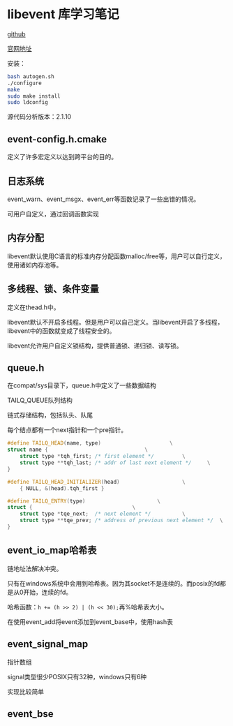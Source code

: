 # libevent 库学习笔记

[github](https://github.com/libevent/libevent)

[官网地址](http://libevent.org/)

安装：

```bash
bash autogen.sh
./configure
make
sudo make install
sudo ldconfig
```

源代码分析版本：2.1.10

## event-config.h.cmake

定义了许多宏定义以达到跨平台的目的。

## 日志系统

event_warn、event_msgx、event_err等函数记录了一些出错的情况。

可用户自定义，通过回调函数实现

## 内存分配

libevent默认使用C语言的标准内存分配函数malloc/free等，用户可以自行定义，使用诸如内存池等。

## 多线程、锁、条件变量

定义在thead.h中。

libevent默认不开启多线程。但是用户可以自己定义。当libevent开启了多线程，libevent中的函数就变成了线程安全的。

libevent允许用户自定义锁结构，提供普通锁、递归锁、读写锁。

## queue.h

在compat/sys目录下，queue.h中定义了一些数据结构

TAILQ_QUEUE队列结构

链式存储结构，包括队头、队尾

每个结点都有一个next指针和一个pre指针。

```cpp
#define TAILQ_HEAD(name, type)						\
struct name {								\
	struct type *tqh_first;	/* first element */			\
	struct type **tqh_last;	/* addr of last next element */		\
}

#define TAILQ_HEAD_INITIALIZER(head)					\
	{ NULL, &(head).tqh_first }

#define TAILQ_ENTRY(type)						\
struct {								\
	struct type *tqe_next;	/* next element */			\
	struct type **tqe_prev;	/* address of previous next element */	\
}
```

## event_io_map哈希表

链地址法解决冲突。

只有在windows系统中会用到哈希表。因为其socket不是连续的。而posix的fd都是从0开始，连续的fd。

哈希函数：`h += (h >> 2) | (h << 30);`再%哈希表大小。

在使用event_add将event添加到event_base中，使用hash表

## event_signal_map

指针数组

signal类型很少POSIX只有32种，windows只有6种

实现比较简单

## event_bse




